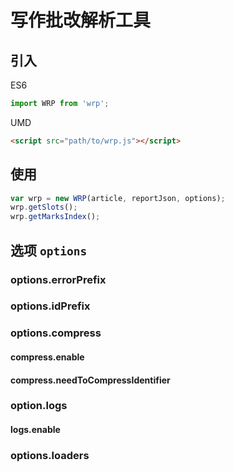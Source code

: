 # 写作批改解析工具

##  引入

ES6

```javascript
import WRP from 'wrp';
```

UMD

```html
<script src="path/to/wrp.js"></script>
```

## 使用

```javascript
var wrp = new WRP(article, reportJson, options);
wrp.getSlots();
wrp.getMarksIndex();
```

## 选项 `options`

### options.errorPrefix
### options.idPrefix
### options.compress
#### compress.enable
#### compress.needToCompressIdentifier
### option.logs
#### logs.enable
### options.loaders
